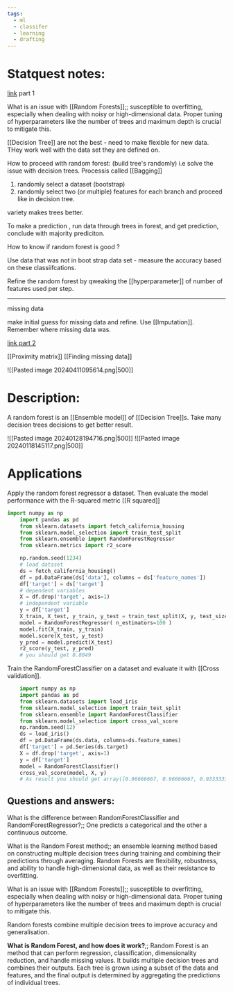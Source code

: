 ```yaml
---
tags:
  - ml
  - classifer
  - learning
  - drafting
---
```

# Statquest notes:

[link](https://www.youtube.com/watch?v=J4Wdy0Wc_xQ)  part 1

What is an issue with [[Random Forests]];; susceptible to overfitting, especially when dealing with noisy or high-dimensional data. Proper tuning of hyperparameters like the number of trees and maximum depth is crucial to mitigate this.

[[Decision Tree]] are not the best - need to make flexible for new data. THey work well with the data set they are defined on.

How to proceed with random forest: (build tree's randomly) i.e solve the issue with decision trees. Processis called [[Bagging]]
1) randomly select a dataset (bootstrap)
2) randomly select two (or multiple) features for each branch and proceed like in decision tree.

variety makes trees better.

To make a prediction , run data through trees in forest, and get prediction, conclude with majority prediciton.

How to know if random forest is good ?

Use data that was not in boot strap data set - measure the accuracy based on these classiifcations.

Refine the random forest by qweaking the [[hyperparameter]] of number of features used per step.

---
missing data

make initial guess for missing data and refine. Use [[Imputation]]. Remember where missing data was.


[link part 2](https://www.youtube.com/watch?v=sQ870aTKqiM)

[[Proximity matrix]] [[Finding missing data]]

![[Pasted image 20240411095614.png|500]]


# Description:
A random forest is an [[Ensemble model]] of [[Decision Tree]]s. Take many decision trees decisions to get better result.

![[Pasted image 20240128194716.png|500]]
![[Pasted image 20240118145117.png|500]]
# Applications

Apply the random forest regressor a dataset. Then evaluate the model performance with the R-squared metric [[R squared]]

```python
import numpy as np
    import pandas as pd
    from sklearn.datasets import fetch_california_housing
    from sklearn.model_selection import train_test_split
    from sklearn.ensemble import RandomForestRegressor
    from sklearn.metrics import r2_score

    np.random.seed(1234)
    # load dataset
    ds = fetch_california_housing()
    df = pd.DataFrame(ds['data'], columns = ds['feature_names'])
    df['target'] = ds['target']
    # dependent variables
    X = df.drop('target', axis=1)
    # independent variable
    y = df['target']
    X_train, X_test, y_train, y_test = train_test_split(X, y, test_size=0.2)
    model = RandomForestRegressor( n_estimators=100 )
    model.fit(X_train, y_train)
    model.score(X_test, y_test)
    y_pred = model.predict(X_test)
    r2_score(y_test, y_pred)
    # you should get 0.8049
```

Train the RandomForestClassifier on a dataset and evaluate it with [[Cross validation]].

```python
    import numpy as np
    import pandas as pd
    from sklearn.datasets import load_iris
    from sklearn.model_selection import train_test_split
    from sklearn.ensemble import RandomForestClassifier
    from sklearn.model_selection import cross_val_score
    np.random.seed(12)
    ds = load_iris()
    df = pd.DataFrame(ds.data, columns=ds.feature_names)
    df['target'] = pd.Series(ds.target)
    X = df.drop('target', axis=1)
    y = df['target']
    model = RandomForestClassifier()
    cross_val_score(model, X, y)
    # As result you should get array([0.96666667, 0.96666667, 0.93333333, 0.96666667, 1.])
```
## Questions and answers:

What is the difference between RandomForestClassifier and RandomForestRegressor?;; One predicts a categorical and the other a continuous outcome.

What is the Random Forest method;; an ensemble learning method based on constructing multiple decision trees during training and combining their predictions through averaging. Random Forests are flexibility, robustness, and ability to handle high-dimensional data, as well as their resistance to overfitting.

What is an issue with [[Random Forests]];; susceptible to overfitting, especially when dealing with noisy or high-dimensional data. Proper tuning of hyperparameters like the number of trees and maximum depth is crucial to mitigate this.

Random forests combine multiple decision trees to improve accuracy and generalisation.

**What is Random Forest, and how does it work?**;; Random Forest is an method that can perform regression, classification, dimensionality reduction, and handle missing values. It builds multiple decision trees and combines their outputs. Each tree is grown using a subset of the data and features, and the final output is determined by aggregating the predictions of individual trees.